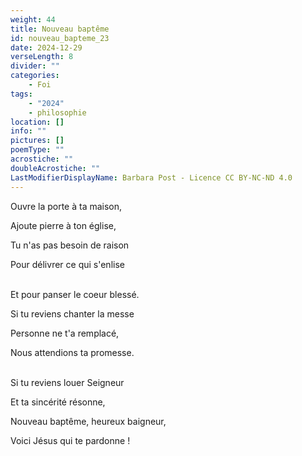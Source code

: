 ```yaml
---
weight: 44
title: Nouveau baptême
id: nouveau_bapteme_23
date: 2024-12-29
verseLength: 8
divider: ""
categories:
    - Foi
tags:
    - "2024"
    - philosophie
location: []
info: ""
pictures: []
poemType: ""
acrostiche: ""
doubleAcrostiche: ""
LastModifierDisplayName: Barbara Post - Licence CC BY-NC-ND 4.0
---
```

Ouvre la porte à ta maison,

Ajoute pierre à ton église,

Tu n'as pas besoin de raison

Pour délivrer ce qui s'enlise

 \
Et pour panser le coeur blessé.

Si tu reviens chanter la messe

Personne ne t'a remplacé,

Nous attendions ta promesse.

 \
Si tu reviens louer Seigneur

Et ta sincérité résonne,

Nouveau baptême, heureux baigneur,

Voici Jésus qui te pardonne !
